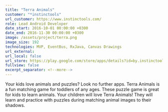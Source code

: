 ```yaml
---
title: "Terra Animals"
customer: "*instinctools"
url_customer: https://www.instinctools.com/
role: Lead Android Developer
date_start: 2016-10-01 00:00:00 +0300
date_end: 2016-11-30 00:00:00 +0300
image: /assets/project/terra.png
image_size: 192
technologies: MVP, EventBus, RxJava, Canvas Drawings
url_external:
url_local: false
url_store: https://play.google.com/store/apps/details?id=by.instinctools.terraanimals
fullview: false
excerpt_separator: <!--more-->
---
```

Your kids love animals and puzzles? Look no further apps. Terra Animals is a fun matching game for toddlers of any ages. These puzzle game is great for kids to learn animals. Your children will love Terra Animals! They will learn and practice with puzzles during matching animal images to their shadows.